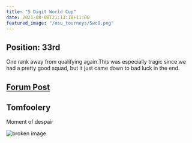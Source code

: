 ```yaml
---
title: "5 Digit World Cup"
date: 2021-08-08T21:13:18+11:00
featured_image: "/osu_tourneys/5wc0.png"
---
```


Position: 33rd
----------

<!--more-->
One rank away from qualifying again.This was especially tragic since we had a pretty good squad, but it just came down to bad luck in the end.

[Forum Post](https://osu.ppy.sh/community/forums/topics/1352101?n=1)
--------

Tomfoolery
----------

Moment of despair

![broken image](/osu_tourneys/5wc1.png)


